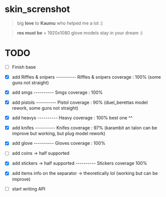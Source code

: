# skin_screnshot

> big **love** to **Kaumu** who helped me a lot :)

> **res must be** = 1920x1080
glove models stay in your dream :)

# TODO

 - [ ] Finish base
 - [x] add Riffles & snipers
 ---------- Riffles & snipers coverage : 100% (some guns not straight)
 - [x] add smgs 
 ---------- Smgs coverage : 100%
 - [x] add pistols
 ---------- Pistol coverage : 90% (duel_berettas model rework, some guns not straight)
 - [x] add heavys
  ---------- Heavy coverage : 100% best one ^^ 
 - [x] add knifes 
 ---------- Knifes coverage : 97% (karambit an talon can be improve but working, but plug model rework)
 - [x] add glove
  ---------- Gloves coverage : 100% 
 - [ ] add coins -> half supported
 - [x] add stickers -> half supported
 ---------- Stickers coverage 100%
 - [x] add items info on the separator -> theoretically lol (working but can be improve)
 - [ ] start writing API
 
